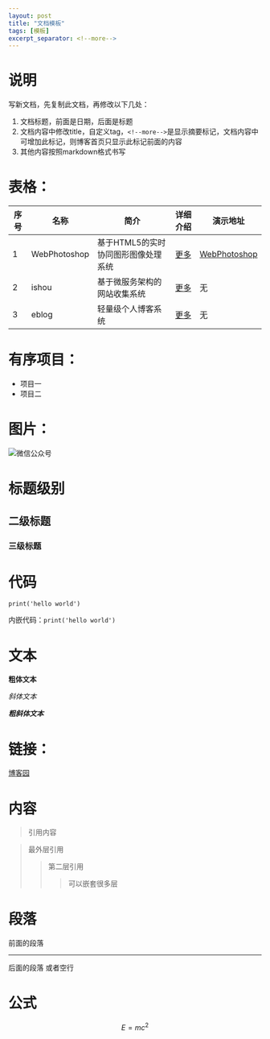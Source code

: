 ```yaml
---
layout: post
title: "文档模板"
tags: [模板]
excerpt_separator: <!--more-->
---
```


# 说明
写新文档，先复制此文档，再修改以下几处：
1. 文档标题，前面是日期，后面是标题
2. 文档内容中修改title，自定义tag，``<!--more-->``是显示摘要标记，文档内容中可增加此标记，则博客首页只显示此标记前面的内容
3. 其他内容按照markdown格式书写

# 表格：

| 序号 | 名称 | 简介 | 详细介绍 | 演示地址 |
| ---- | ---- | ---- | ---- | ---- |
| 1 | WebPhotoshop | 基于HTML5的实时协同图形图像处理系统 | <a href="https://github.com/leanfish2011/WebPhotoshop-Simple" target="_blank">更多</a> | <a href="https://leanfish2011.github.io/WebPhotoshop-Simple" target="_blank">WebPhotoshop</a> |
| 2 | ishou | 基于微服务架构的网站收集系统 | <a href="https://leanfish2011.github.io/ishou-resource" target="_blank">更多</a> | 无 |
| 3 | eblog | 轻量级个人博客系统 | <a href="https://leanfish2011.github.io/eblog-resource" target="_blank">更多</a> | 无 |

# 有序项目：
- 项目一
- 项目二
  
# 图片：
![微信公众号](https://images.cnblogs.com/cnblogs_com/leanfish/1316905/o_gongzhonghao.jpg)

# 标题级别
## 二级标题
### 三级标题

# 代码

```
print('hello world')
```

内嵌代码：``print('hello world')``

# 文本

**粗体文本**

*斜体文本*

***粗斜体文本***

# 链接：
<a href="https://www.cnblogs.com/leanfish" target="_blank">博客园</a>

# 内容
> 引用内容

> 最外层引用
> > 第二层引用
> > > 可以嵌套很多层

# 段落
前面的段落

---

后面的段落
或者空行

# 公式

$$
E=mc^2
$$